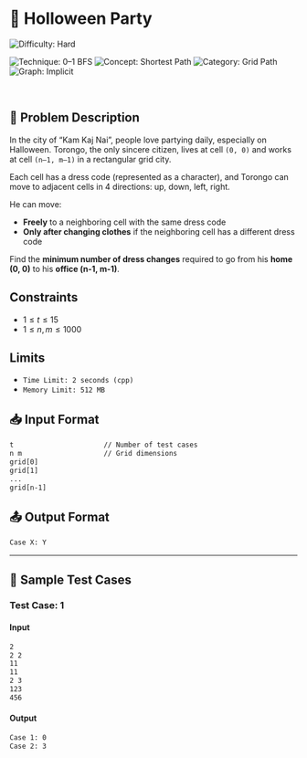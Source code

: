 # 🎃 Holloween Party

![Difficulty: Hard](https://img.shields.io/badge/Difficulty-Hard-red?style=for)

![Technique: 0–1 BFS](https://img.shields.io/badge/0–1%20BFS-blue?style=for)
![Concept: Shortest Path](https://img.shields.io/badge/Shortest%20Path-yellow?style=for)
![Category: Grid Path](https://img.shields.io/badge/Grid%20Path-lightgrey?style=for)
![Graph: Implicit](https://img.shields.io/badge/Graph-Implicit-brightgreen?style=for)

<br>

## 📝 Problem Description

In the city of “Kam Kaj Nai”, people love partying daily, especially on Halloween. Torongo, the only sincere citizen, lives at cell `(0, 0)` and works at cell `(n–1, m–1)` in a rectangular grid city.

Each cell has a dress code (represented as a character), and Torongo can move to adjacent cells in 4 directions: up, down, left, right.

He can move:
- **Freely** to a neighboring cell with the same dress code
- **Only after changing clothes** if the neighboring cell has a different dress code

Find the **minimum number of dress changes** required to go from his **home (0, 0)** to his **office (n-1, m-1)**.

## Constraints
- $1 ≤ t ≤ 15$
- $1 ≤ n, m ≤ 1000$

## Limits
- `Time Limit: 2 seconds (cpp)`
- `Memory Limit: 512 MB`
  

## 📥 Input Format

```txt
t                      // Number of test cases
n m                    // Grid dimensions
grid[0]
grid[1]
...
grid[n-1]
```

## 📤 Output Format
```txt
Case X: Y
```

---

## 🧪 Sample Test Cases

### Test Case: 1

#### Input
```txt
2
2 2
11
11
2 3
123
456
```


#### Output
```txt
Case 1: 0
Case 2: 3
```
